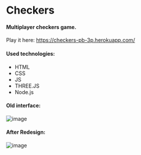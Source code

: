 # Checkers

#### Multiplayer checkers game.
Play it here:
https://checkers-pb-3p.herokuapp.com/

#### Used technologies:
- HTML
- CSS
- JS
- THREE.JS
- Node.js

#### Old interface:
![image](https://user-images.githubusercontent.com/95150480/185790217-8c6196f6-d392-4d89-9f2f-3b43165b3c74.png)

#### After Redesign:
![image](https://user-images.githubusercontent.com/95150480/185790286-b593d919-117f-49fc-8c3c-8ff53253eb92.png)

